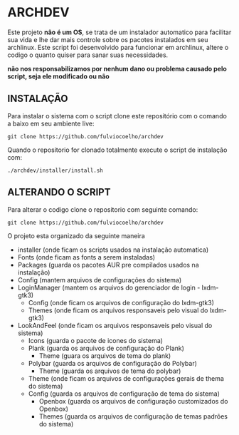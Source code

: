 # ARCHDEV

Este projeto **não é um OS**, se trata de um instalador automatico para facilitar sua vida e lhe dar mais controle sobre os pacotes instalados em seu archlinux. Este script foi desenvolvido para funcionar em archlinux, altere o codigo o quanto quiser para sanar suas necessidades.

**não nos responsabilizamos por nenhum dano ou problema causado pelo script, seja ele modificado ou não**

## INSTALAÇÃO

Para instalar o sistema com o script clone este repositório com o comando a baixo em seu ambiente live:

`git clone https://github.com/fulviocoelho/archdev`

Quando o repositorio for clonado totalmente execute o script de instalação com:

`./archdev/installer/install.sh`

## ALTERANDO O SCRIPT

Para alterar o codigo clone o repositorio com seguinte comando:

`git clone https://github.com/fulviocoelho/archdev`

O projeto esta organizado da seguinte maneira
* installer (onde ficam os scripts usados na instalação automatica)
* Fonts (onde ficam as fonts a serem instaladas)
* Packages (guarda os pacotes AUR pre compilados usados na instalação)
* Config (mantem arquivos de configurações do sistema)
* LoginManager (mantem os arquivos do gerenciador de login - lxdm-gtk3)
  * Config (onde ficam os arquivos de configuração do lxdm-gtk3)
  * Themes (onde ficam os arquivos responsaveis pelo visual do lxdm-gtk3)
* LookAndFeel (onde ficam os arquivos responsaveis pelo visual do sistema)
  * Icons (guarda o pacote de icones do sistema)
  * Plank (guarda os arquivos de configuração do Plank)
    * Theme (guara os arquivos de tema do plank)
  * Polybar (guarda os arquivos de configuração do Polybar)
    * Theme (guarda os arquivos de tema do polybar)
  * Theme (onde ficam os arquivos de configurações gerais de thema do sistema)
  * Config (guarda os arquivos de configuração de tema do sistema)
    * Openbox (guarda os arquivos de configuração customizados do Openbox)
    * Themes (guarda os arquivos de configuração de temas padrões do sistema)
